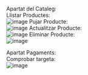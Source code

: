Apartat del Cataleg:  
Llistar Productes:  
![image](https://github.com/mrodriguezzsx/M07_UF4_practica20recu/assets/113449897/d92e4a1b-fa56-420a-929b-7a7b307a5b83)
Pujar Producte:  
![image](https://github.com/mrodriguezzsx/M07_UF4_practica20recu/assets/113449897/298e467d-f380-498f-a4bc-2481316b4d87) 
Actualitzar Producte:  
![image](https://github.com/mrodriguezzsx/M07_UF4_practica20recu/assets/113449897/90c28ce8-5660-4d71-ae0c-cd16e9143872)
Eliminar Producte:  
![image](https://github.com/mrodriguezzsx/M07_UF4_practica20recu/assets/113449897/2e7e1df6-a0cb-4f61-a1d7-ee863799011b)  

Apartat Pagaments:  
Comprobar targeta:  
![image](https://github.com/mrodriguezzsx/M07_UF4_practica20recu/assets/113449897/d6ba33bb-478a-48e3-831d-476b6298c472)

